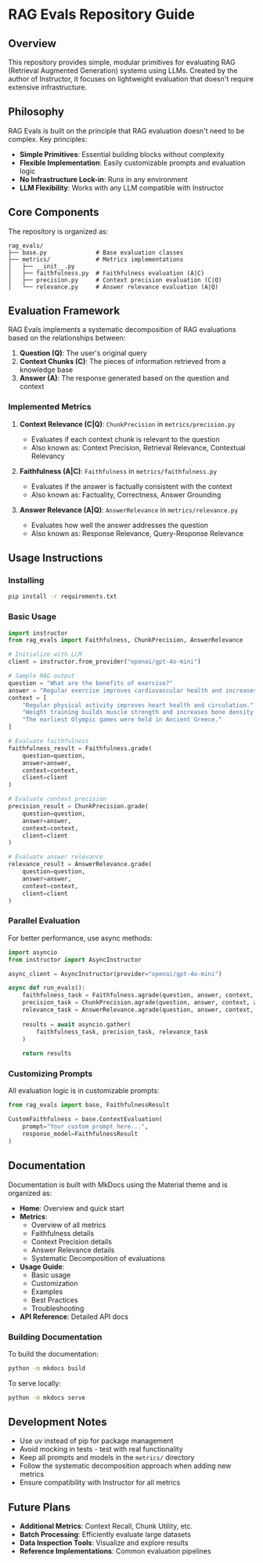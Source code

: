 # RAG Evals Repository Guide

## Overview

This repository provides simple, modular primitives for evaluating RAG (Retrieval Augmented Generation) systems using LLMs. Created by the author of Instructor, it focuses on lightweight evaluation that doesn't require extensive infrastructure.

## Philosophy

RAG Evals is built on the principle that RAG evaluation doesn't need to be complex. Key principles:

- **Simple Primitives**: Essential building blocks without complexity
- **Flexible Implementation**: Easily customizable prompts and evaluation logic
- **No Infrastructure Lock-in**: Runs in any environment
- **LLM Flexibility**: Works with any LLM compatible with Instructor

## Core Components

The repository is organized as:

```
rag_evals/
├── base.py              # Base evaluation classes
├── metrics/             # Metrics implementations
│   ├── __init__.py
│   ├── faithfulness.py  # Faithfulness evaluation (A|C)
│   ├── precision.py     # Context precision evaluation (C|Q)
│   └── relevance.py     # Answer relevance evaluation (A|Q)
```

## Evaluation Framework

RAG Evals implements a systematic decomposition of RAG evaluations based on the relationships between:

1. **Question (Q)**: The user's original query
2. **Context Chunks (C)**: The pieces of information retrieved from a knowledge base
3. **Answer (A)**: The response generated based on the question and context

### Implemented Metrics

1. **Context Relevance (C|Q)**: `ChunkPrecision` in `metrics/precision.py`
   - Evaluates if each context chunk is relevant to the question
   - Also known as: Context Precision, Retrieval Relevance, Contextual Relevancy

2. **Faithfulness (A|C)**: `Faithfulness` in `metrics/faithfulness.py`
   - Evaluates if the answer is factually consistent with the context
   - Also known as: Factuality, Correctness, Answer Grounding

3. **Answer Relevance (A|Q)**: `AnswerRelevance` in `metrics/relevance.py`
   - Evaluates how well the answer addresses the question
   - Also known as: Response Relevance, Query-Response Relevance

## Usage Instructions

### Installing

```bash
pip install -r requirements.txt
```

### Basic Usage

```python
import instructor
from rag_evals import Faithfulness, ChunkPrecision, AnswerRelevance

# Initialize with LLM
client = instructor.from_provider("openai/gpt-4o-mini")

# Sample RAG output
question = "What are the benefits of exercise?"
answer = "Regular exercise improves cardiovascular health and increases strength."
context = [
    "Regular physical activity improves heart health and circulation.",
    "Weight training builds muscle strength and increases bone density.",
    "The earliest Olympic games were held in Ancient Greece."
]

# Evaluate faithfulness
faithfulness_result = Faithfulness.grade(
    question=question,
    answer=answer,
    context=context,
    client=client
)

# Evaluate context precision
precision_result = ChunkPrecision.grade(
    question=question,
    answer=answer,
    context=context,
    client=client
)

# Evaluate answer relevance
relevance_result = AnswerRelevance.grade(
    question=question,
    answer=answer,
    context=context,
    client=client
)
```

### Parallel Evaluation

For better performance, use async methods:

```python
import asyncio
from instructor import AsyncInstructor

async_client = AsyncInstructor(provider="openai/gpt-4o-mini")

async def run_evals():
    faithfulness_task = Faithfulness.agrade(question, answer, context, async_client)
    precision_task = ChunkPrecision.agrade(question, answer, context, async_client)
    relevance_task = AnswerRelevance.agrade(question, answer, context, async_client)
    
    results = await asyncio.gather(
        faithfulness_task, precision_task, relevance_task
    )
    
    return results
```

### Customizing Prompts

All evaluation logic is in customizable prompts:

```python
from rag_evals import base, FaithfulnessResult

CustomFaithfulness = base.ContextEvaluation(
    prompt="Your custom prompt here...",
    response_model=FaithfulnessResult
)
```

## Documentation

Documentation is built with MkDocs using the Material theme and is organized as:

- **Home**: Overview and quick start
- **Metrics**:
  - Overview of all metrics
  - Faithfulness details
  - Context Precision details
  - Answer Relevance details
  - Systematic Decomposition of evaluations
- **Usage Guide**:
  - Basic usage
  - Customization
  - Examples
  - Best Practices
  - Troubleshooting
- **API Reference**: Detailed API docs

### Building Documentation

To build the documentation:

```bash
python -m mkdocs build
```

To serve locally:

```bash
python -m mkdocs serve
```

## Development Notes

- Use uv instead of pip for package management
- Avoid mocking in tests - test with real functionality
- Keep all prompts and models in the `metrics/` directory
- Follow the systematic decomposition approach when adding new metrics
- Ensure compatibility with Instructor for all metrics

## Future Plans

- **Additional Metrics**: Context Recall, Chunk Utility, etc.
- **Batch Processing**: Efficiently evaluate large datasets
- **Data Inspection Tools**: Visualize and explore results
- **Reference Implementations**: Common evaluation pipelines